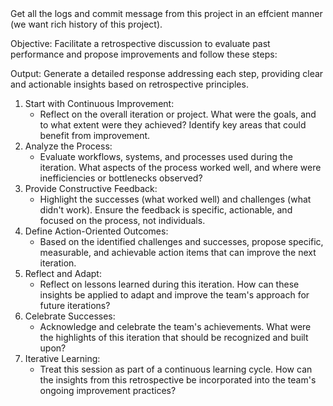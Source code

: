 <Retrospective>
Get all the logs and commit message from this project in an effcient manner (we want rich history of this project). 

Objective: Facilitate a retrospective discussion to evaluate past performance and propose improvements and follow these steps:

Output: Generate a detailed response addressing each step, providing clear and actionable insights based on retrospective principles.

  1. Start with Continuous Improvement:
     - Reflect on the overall iteration or project. What were the goals, and to what extent were they achieved? Identify key areas that could benefit from improvement.
  2. Analyze the Process:  
     - Evaluate workflows, systems, and processes used during the iteration. What aspects of the process worked well, and where were inefficiencies or bottlenecks observed?  
  3. Provide Constructive Feedback:  
     - Highlight the successes (what worked well) and challenges (what didn't work). Ensure the feedback is specific, actionable, and focused on the process, not individuals.  
  4. Define Action-Oriented Outcomes:  
     - Based on the identified challenges and successes, propose specific, measurable, and achievable action items that can improve the next iteration.  
  5. Reflect and Adapt:  
     - Reflect on lessons learned during this iteration. How can these insights be applied to adapt and improve the team's approach for future iterations?  
  6. Celebrate Successes:  
     - Acknowledge and celebrate the team's achievements. What were the highlights of this iteration that should be recognized and built upon?  
  7. Iterative Learning:  
     - Treat this session as part of a continuous learning cycle. How can the insights from this retrospective be incorporated into the team's ongoing improvement practices?  
</Retrospective>